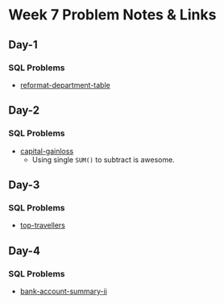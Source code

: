 # Week 7 Problem Notes & Links

## Day-1
### SQL Problems
- [reformat-department-table](https://leetcode.com/problems/reformat-department-table/)

## Day-2
### SQL Problems
- [capital-gainloss](https://leetcode.com/problems/capital-gainloss/)
    + Using single `SUM()` to subtract is awesome. 

## Day-3
### SQL Problems
- [top-travellers](https://leetcode.com/problems/top-travellers/)

## Day-4
### SQL Problems
- [bank-account-summary-ii](https://leetcode.com/problems/bank-account-summary-ii/)
